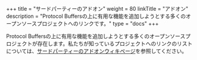 +++
title = "サードパーティーのアドオン"
weight = 80
linkTitle = "アドオン"
description = "Protocol Buffersの上に有用な機能を追加しようとする多くのオープンソースプロジェクトへのリンクです。"
type = "docs"
+++

Protocol Buffersの上に有用な機能を追加しようとする多くのオープンソースプロジェクトが存在します。私たちが知っているプロジェクトへのリンクのリストについては、[サードパーティーのアドオンウィキページ](https://github.com/protocolbuffers/protobuf/blob/master/docs/third_party.md)を参照してください。
